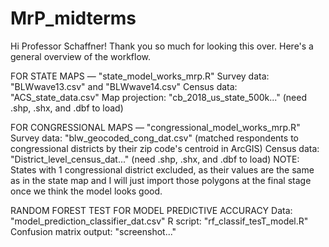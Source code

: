 # MrP_midterms
Hi Professor Schaffner! Thank you so much for looking this over. Here's a general overview of the workflow.

FOR STATE MAPS — "state_model_works_mrp.R"
Survey data: "BLWwave13.csv" and "BLWwave14.csv"
Census data: "ACS_state_data.csv"
Map projection: "cb_2018_us_state_500k..." (need .shp, .shx, and .dbf to load)

FOR CONGRESSIONAL MAPS — "congressional_model_works_mrp.R"
Survey data: "blw_geocoded_cong_dat.csv" (matched respondents to congressional districts by their zip code's centroid in ArcGIS)
Census data: "District_level_census_dat..." (need .shp, .shx, and .dbf to load)
      NOTE: States with 1 congressional district excluded, as their values are the same as in the state map and I will just import those polygons at the final stage once we think the model looks good. 
      
RANDOM FOREST TEST FOR MODEL PREDICTIVE ACCURACY
Data: "model_prediction_classifier_dat.csv"
R script: "rf_classif_tesT_model.R"
Confusion matrix output: "screenshot..."
